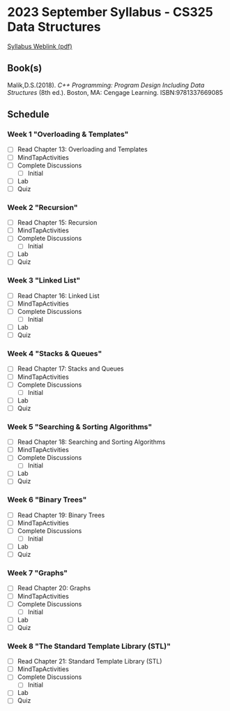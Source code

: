 # 2023 September Syllabus - CS325 Data Structures

[Syllabus Weblink (pdf)](https://content.grantham.edu/academics/GU_CS325/CS325_syllabus_2023.pdf)

## Book(s)

Malik,D.S.(2018). *C++ Programming: Program Design Including Data Structures* (8th ed.). Boston, MA: Cengage  Learning. ISBN:9781337669085

## Schedule

### Week 1 "Overloading & Templates"

- [ ] Read Chapter 13: Overloading and Templates
- [ ] MindTapActivities
- [ ] Complete Discussions
  - [ ] Initial
- [ ] Lab
- [ ] Quiz

### Week 2 "Recursion"

- [ ] Read Chapter 15: Recursion
- [ ] MindTapActivities
- [ ] Complete Discussions
  - [ ] Initial
- [ ] Lab
- [ ] Quiz

### Week 3 "Linked List"

- [ ] Read Chapter 16: Linked List
- [ ] MindTapActivities
- [ ] Complete Discussions
  - [ ] Initial
- [ ] Lab
- [ ] Quiz

### Week 4 "Stacks & Queues"

- [ ] Read Chapter 17: Stacks and Queues
- [ ] MindTapActivities
- [ ] Complete Discussions
  - [ ] Initial
- [ ] Lab
- [ ] Quiz

### Week 5 "Searching & Sorting Algorithms"

- [ ] Read Chapter 18: Searching and Sorting Algorithms
- [ ] MindTapActivities
- [ ] Complete Discussions
  - [ ] Initial
- [ ] Lab
- [ ] Quiz

### Week 6 "Binary Trees"

- [ ] Read Chapter 19: Binary Trees
- [ ] MindTapActivities
- [ ] Complete Discussions
  - [ ] Initial
- [ ] Lab
- [ ] Quiz

### Week 7 "Graphs"

- [ ] Read Chapter 20: Graphs
- [ ] MindTapActivities
- [ ] Complete Discussions
  - [ ] Initial
- [ ] Lab
- [ ] Quiz

### Week 8 "The Standard Template Library (STL)"

- [ ] Read Chapter 21: Standard Template Library (STL)
- [ ] MindTapActivities
- [ ] Complete Discussions
  - [ ] Initial
- [ ] Lab
- [ ] Quiz

